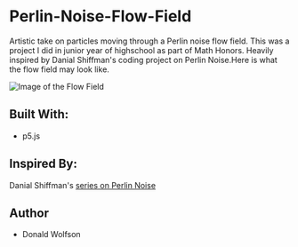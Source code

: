 # Perlin-Noise-Flow-Field
Artistic take on particles moving through a Perlin noise flow field. This was a project I did in junior year of highschool as part of Math Honors. Heavily inspired by Danial Shiffman's coding project on Perlin Noise.Here is what the flow field may look like.

![Image of the Flow Field](PerlinNoise.png)

## Built With:
- p5.js

## Inspired By:
Danial Shiffman's [series on Perlin Noise](https://www.youtube.com/watch?v=Qf4dIN99e2w&t=5s)

## Author
- Donald Wolfson
